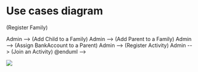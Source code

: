 # Use cases diagram

<!--
@startuml
left to right direction
(Register Family)
(Add Child to a Family)
(Add Parent to a Family)
(Assign BankAccount to a Parent)
(Register Activity)
(Join an Activity)
Admin --> (Register Family)
Admin --> (Add Child to a Family)
Admin --> (Add Parent to a Family)
Admin --> (Assign BankAccount to a Parent)
Admin --> (Register Activity)
Admin --> (Join an Activity)
@enduml
-->

![](//www.plantuml.com/plantuml/png/XOz12i8m44NtFSKisqMl88s22rVY3K9cR0UJ2IGJmTjheOje0sxVVo5lfgmsQGc-ytHNq0Y9vqK1EP5JZjBrDvevAoKusy3-DNIzGOJJmXvNttxpgqqa-ZlapBF0qSh3E1VB9cpoKFrXdFAJTNrqYInWfK86mmUDum7sKTNMpgkDEhIj_4rkjJHBzsTC95Y2VmC0)
